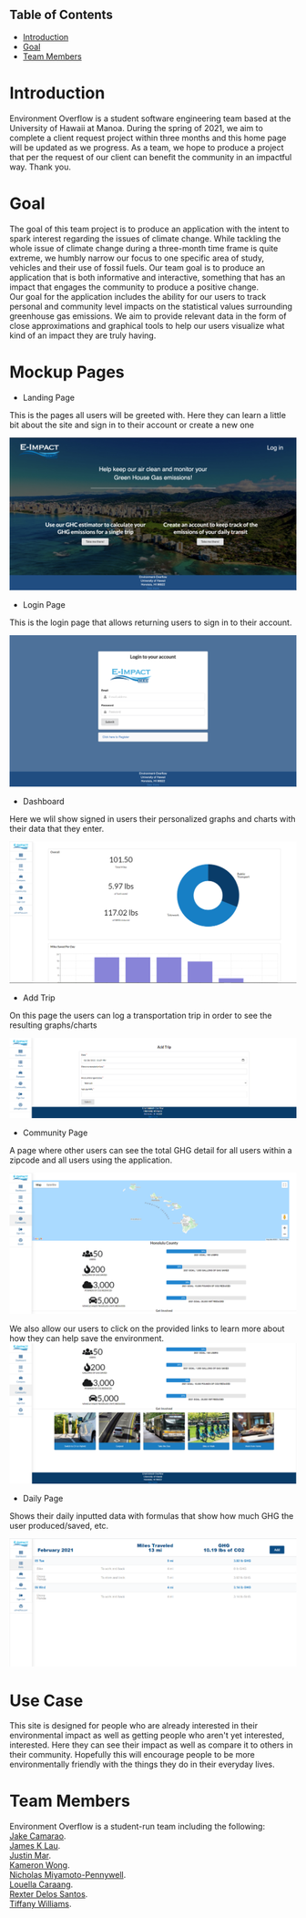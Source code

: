 ## Table of Contents

* [Introduction](#Introduction)
* [Goal](#Goal)
* [Team Members](#Team-Members)

# Introduction 
Environment Overflow is a student software engineering team based at the University of Hawaii at Manoa. During the spring of 2021, we aim to complete a client request project within three months and this home page will be updated as we progress. As a team, we hope to produce a project that per the request of our client can benefit the community in an impactful way. Thank you. 

# Goal
The goal of this team project is to produce an application with the intent to spark interest regarding the issues of climate change. While tackling the whole issue of climate change during a three-month time frame is quite extreme, we humbly narrow our focus to one specific area of study, vehicles and their use of fossil fuels. Our team goal is to produce an application that is both informative and interactive, something that has an impact that engages the community to produce a positive change.  
Our goal for the application includes the ability for our users to track personal and community level impacts on the statistical values surrounding greenhouse gas emissions. We aim to provide relevant data in the form of close approximations and graphical tools to help our users visualize what kind of an impact they are truly having. 

# Mockup Pages

* Landing Page

This is the pages all users will be greeted with. Here they can learn a little bit about the site and sign in to their account or create a new one

<img src="images/M1_LANDING.png">

* Login Page

This is the login page that allows returning users to sign in to their account.

<img src="images/M1_SIGNIN.png">

* Dashboard

Here we wlil show signed in users their personalized graphs and charts with their data that they enter.

<img src="images/M3_dashboard.png">

* Add Trip

On this page the users can log a transportation trip in order to see the resulting graphs/charts

<img src="images/M3_add_trip.png">

* Community Page

A page where other users can see the total GHG detail for all users within a zipcode and all users using the application.

<img src="images/M3_community_page1.png">

We also allow our users to click on the provided links to learn more about how they can help save the environment.
<img src="images/M3_community_page2.png">

* Daily Page

Shows their daily inputted data with formulas that show how much GHG the user produced/saved, etc.

<img src="images/M3_daily_page.png">

# Use Case

This site is designed for people who are already interested in their environmental impact as well as getting people who aren't yet  interested, interested. Here they can see their impact as well as compare it to others in their community. Hopefully this will encourage people to be more environmentally friendly with the things they do in their everyday lives.

# Team Members
Environment Overflow is a student-run team including the following:  
[Jake Camarao](https://jcamarao.github.io/).  
[James K Lau](https://jklaulau.github.io/).  
[Justin Mar](https://justin-mar.github.io/).  
[Kameron Wong](https://wongk711.github.io/).  
[Nicholas Miyamoto-Pennywell](https://nicholasmp.github.io/).  
[Louella Caraang](https://lcaraang.github.io/).  
[Rexter Delos Santos](https://rexter-ds.github.io/).  
[Tiffany Williams](https://tiffanywilliams.github.io/).  

 
